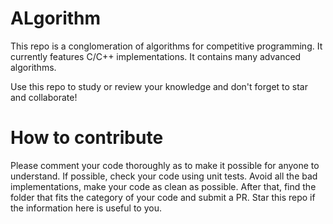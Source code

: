 # ALgorithm
This repo is a conglomeration of algorithms for competitive programming. It currently features C/C++ implementations. It contains many advanced algorithms.

Use this repo to study or review your knowledge and don't forget to star and collaborate!

# How to contribute 
Please comment your code thoroughly as to make it possible for anyone to understand. If possible, check your code using unit tests. Avoid all the bad implementations, make your code as clean as possible. After that, find the folder that fits the category of your code and submit a PR. Star this repo if the information here is useful to you.
